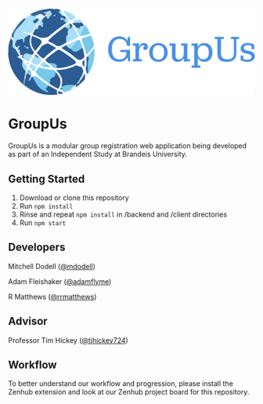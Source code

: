 ![Alt text](https://raw.githubusercontent.com/mdodell/GroupUs/master/logo.svg?sanitize=true
 "GroupUs")

# GroupUs
GroupUs is a modular group registration web application being developed as part of an Independent Study at Brandeis University.

## Getting Started
1) Download or clone this repository
2) Run `npm install`
3) Rinse and repeat `npm install` in /backend and /client directories
4) Run `npm start`

## Developers
Mitchell Dodell ([@mdodell](https://github.com/mdodell))

Adam Fleishaker ([@adamflyme](https://github.com/adamflyme))

R Matthews ([@rrmatthews](https://github.com/rrmatthews))

## Advisor
Professor Tim Hickey ([@tjhickey724](https://github.com/tjhickey724))

## Workflow
To better understand our workflow and progression, please install the Zenhub extension and look at our Zenhub project board for this repository.
